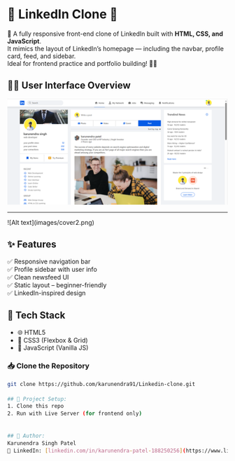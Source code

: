 # 🔗 LinkedIn Clone 💼
🚀 A fully responsive front-end clone of LinkedIn built with **HTML, CSS, and JavaScript**.  
It mimics the layout of LinkedIn’s homepage — including the navbar, profile card, feed, and sidebar.  
Ideal for frontend practice and portfolio building! 🎯✨


## 🧑‍💻 User Interface Overview
![Alt text](images/cover1.png)
<hr>
![Alt text](images/cover2.png)

## ✨ Features

✅ Responsive navigation bar  
✅ Profile sidebar with user info  
✅ Clean newsfeed UI  
✅ Static layout – beginner-friendly  
✅ LinkedIn-inspired design  

## 🧰 Tech Stack

- 🌐 HTML5  
- 🎨 CSS3 (Flexbox & Grid)  
- 🧠 JavaScript (Vanilla JS)

### 📥 Clone the Repository
```bash
git clone https://github.com/karunendra91/Linkedin-clone.git

## 📁 Project Setup:
1. Clone this repo  
2. Run with Live Server (for frontend only)  


## 🙌 Author:
Karunendra Singh Patel  
🔗 LinkedIn: [linkedin.com/in/karunendra-patel-188250256](https://www.linkedin.com/in/karunendra-patel-188250256)


